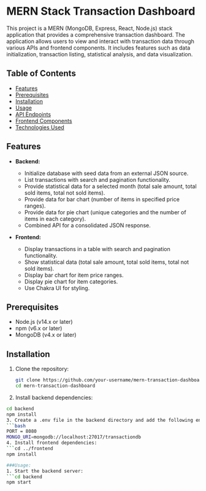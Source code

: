 # MERN Stack Transaction Dashboard

This project is a MERN (MongoDB, Express, React, Node.js) stack application that provides a comprehensive transaction dashboard. The application allows users to view and interact with transaction data through various APIs and frontend components. It includes features such as data initialization, transaction listing, statistical analysis, and data visualization.

## Table of Contents

- [Features](#features)
- [Prerequisites](#prerequisites)
- [Installation](#installation)
- [Usage](#usage)
- [API Endpoints](#api-endpoints)
- [Frontend Components](#frontend-components)
- [Technologies Used](#technologies-used)

## Features

- **Backend:**
  - Initialize database with seed data from an external JSON source.
  - List transactions with search and pagination functionality.
  - Provide statistical data for a selected month (total sale amount, total sold items, total not sold items).
  - Provide data for bar chart (number of items in specified price ranges).
  - Provide data for pie chart (unique categories and the number of items in each category).
  - Combined API for a consolidated JSON response.

- **Frontend:**
  - Display transactions in a table with search and pagination functionality.
  - Show statistical data (total sale amount, total sold items, total not sold items).
  - Display bar chart for item price ranges.
  - Display pie chart for item categories.
  - Use Chakra UI for styling.

## Prerequisites

- Node.js (v14.x or later)
- npm (v6.x or later)
- MongoDB (v4.x or later)

## Installation

1. Clone the repository:
   ```bash
   git clone https://github.com/your-username/mern-transaction-dashboard.git
   cd mern-transaction-dashboard
2. Install backend dependencies:
```bash
cd backend
npm install
3. Create a .env file in the backend directory and add the following environment variables:
```bash
PORT = 8080
MONGO_URI=mongodb://localhost:27017/transactiondb
4. Install frontend dependencies:
```cd ../frontend
npm install

###Usage:
1. Start the backend server:
```cd backend
npm start

